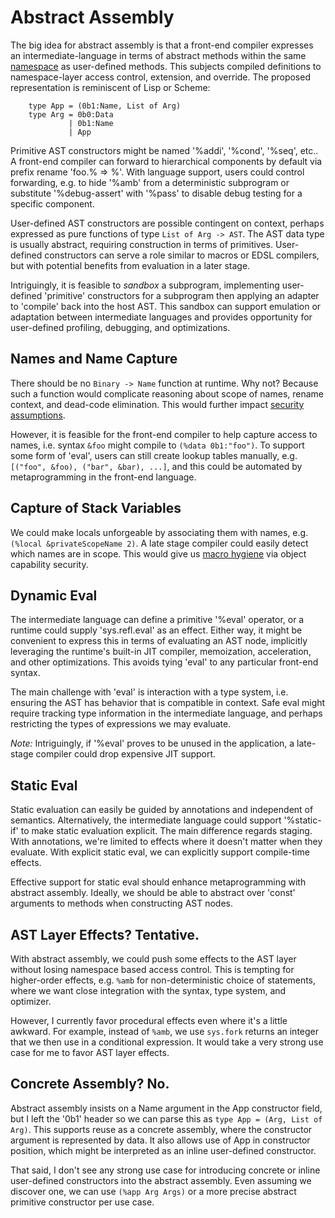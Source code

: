 # Abstract Assembly

The big idea for abstract assembly is that a front-end compiler expresses an intermediate-language in terms of abstract methods within the same [namespace](GlasNamespaces.md) as user-defined methods. This subjects compiled definitions to namespace-layer access control, extension, and override. The proposed representation is reminiscent of Lisp or Scheme:

        type App = (0b1:Name, List of Arg)
        type Arg = 0b0:Data
                 | 0b1:Name
                 | App

Primitive AST constructors might be named '%addi', '%cond', '%seq', etc.. A front-end compiler can forward to hierarchical components by default via prefix rename 'foo.% => %'. With language support, users could control forwarding, e.g. to hide '%amb' from a deterministic subprogram or substitute '%debug-assert' with '%pass' to disable debug testing for a specific component.

User-defined AST constructors are possible contingent on context, perhaps expressed as pure functions of type `List of Arg -> AST`. The AST data type is usually abstract, requiring construction in terms of primitives. User-defined constructors can serve a role similar to macros or EDSL compilers, but with potential benefits from evaluation in a later stage.

Intriguingly, it is feasible to *sandbox* a subprogram, implementing user-defined 'primitive' constructors for a subprogram then applying an adapter to 'compile' back into the host AST. This sandbox can support emulation or adaptation between intermediate languages and provides opportunity for user-defined profiling, debugging, and optimizations.

## Names and Name Capture

There should be no `Binary -> Name` function at runtime. Why not? Because such a function would complicate reasoning about scope of names, rename context, and dead-code elimination. This would further impact [security assumptions](https://en.wikipedia.org/wiki/Object-capability_model).

However, it is feasible for the front-end compiler to help capture access to names, i.e. syntax `&foo` might compile to `(%data 0b1:"foo")`. To support some form of 'eval', users can still create lookup tables manually, e.g. `[("foo", &foo), ("bar", &bar), ...]`, and this could be automated by metaprogramming in the front-end language.

## Capture of Stack Variables

We could make locals unforgeable by associating them with names, e.g. `(%local &privateScopeName 2)`. A late stage compiler could easily detect which names are in scope. This would give us [macro hygiene](https://en.wikipedia.org/wiki/Hygienic_macro) via object capability security.

## Dynamic Eval

The intermediate language can define a primitive '%eval' operator, or a runtime could supply 'sys.refl.eval' as an effect. Either way, it might be convenient to express this in terms of evaluating an AST node, implicitly leveraging the runtime's built-in JIT compiler, memoization, acceleration, and other optimizations. This avoids tying 'eval' to any particular front-end syntax.

The main challenge with 'eval' is interaction with a type system, i.e. ensuring the AST has behavior that is compatible in context. Safe eval might require tracking type information in the intermediate language, and perhaps restricting the types of expressions we may evaluate.

*Note:* Intriguingly, if '%eval' proves to be unused in the application, a late-stage compiler could drop expensive JIT support. 

## Static Eval

Static evaluation can easily be guided by annotations and independent of semantics. Alternatively, the intermediate language could support '%static-if' to make static evaluation explicit. The main difference regards staging. With annotations, we're limited to effects where it doesn't matter when they evaluate. With explicit static eval, we can explicitly support compile-time effects.

Effective support for static eval should enhance metaprogramming with abstract assembly. Ideally, we should be able to abstract over 'const' arguments to methods when constructing AST nodes. 

## AST Layer Effects? Tentative.

With abstract assembly, we could push some effects to the AST layer without losing namespace based access control. This is tempting for higher-order effects, e.g. `%amb` for non-deterministic choice of statements, where we want close integration with the syntax, type system, and optimizer.

However, I currently favor procedural effects even where it's a little awkward. For example, instead of `%amb`, we use `sys.fork` returns an integer that we then use in a conditional expression. It would take a very strong use case for me to favor AST layer effects.

## Concrete Assembly? No.

Abstract assembly insists on a Name argument in the App constructor field, but I left the '0b1' header so we can parse this as `type App = (Arg, List of Arg)`. This supports reuse as a concrete assembly, where the constructor argument is represented by data. It also allows use of App in constructor position, which might be interpreted as an inline user-defined constructor.

That said, I don't see any strong use case for introducing concrete or inline user-defined constructors into the abstract assembly. Even assuming we discover one, we can use `(%app Arg Args)` or a more precise abstract primitive constructor per use case. 
